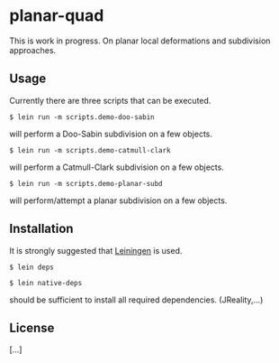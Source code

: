 # planar-quad

This is work in progress. On planar local deformations and subdivision approaches.

## Usage

Currently there are three scripts that can be executed.

`$ lein run -m scripts.demo-doo-sabin`

will perform a Doo-Sabin subdivision on a few objects.

`$ lein run -m scripts.demo-catmull-clark`

will perform a Catmull-Clark subdivision on a few objects.

`$ lein run -m scripts.demo-planar-subd`

will perform/attempt a planar subdivision on a few objects.

## Installation

It is strongly suggested that [Leiningen](https://github.com/technomancy/leiningen) is used.

`$ lein deps`

`$ lein native-deps`

should be sufficient to install all required dependencies. (JReality,...)

## License

[...]
